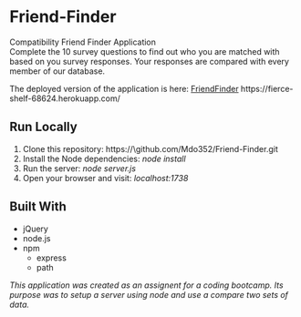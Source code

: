 # Friend-Finder
Compatibility Friend Finder Application  
Complete the 10 survey questions to find out who you are matched with based on you survey responses. Your responses are compared with every member of our database.

The deployed version of the application is here: [FriendFinder](https://fierce-shelf-68624.herokuapp.com/) https://fierce-shelf-68624&#46;herokuapp&#46;com/

## Run Locally
1. Clone this repository: https://\github.com/Mdo352/Friend-Finder.git  
1. Install the Node dependencies: _node install_  
1. Run the server: _node server.js_  
1. Open your browser and visit: _localhost:1738_

## Built With
- jQuery
- node.js
- npm
  - express 
  - path

_This application was created as an assignent for a coding bootcamp. Its purpose was to setup a server using node and use a compare two sets of data._
